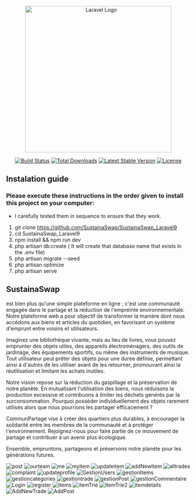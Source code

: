 <p align="center"><a href="https://laravel.com" target="_blank"><img src="https://raw.githubusercontent.com/laravel/art/master/logo-lockup/5%20SVG/2%20CMYK/1%20Full%20Color/laravel-logolockup-cmyk-red.svg" width="400" alt="Laravel Logo"></a></p>

<p align="center">
<a href="https://github.com/laravel/framework/actions"><img src="https://github.com/laravel/framework/workflows/tests/badge.svg" alt="Build Status"></a>
<a href="https://packagist.org/packages/laravel/framework"><img src="https://img.shields.io/packagist/dt/laravel/framework" alt="Total Downloads"></a>
<a href="https://packagist.org/packages/laravel/framework"><img src="https://img.shields.io/packagist/v/laravel/framework" alt="Latest Stable Version"></a>
<a href="https://packagist.org/packages/laravel/framework"><img src="https://img.shields.io/packagist/l/laravel/framework" alt="License"></a>
</p>

## Instalation guide

### Please execute these instructions in the order given to install this project on your computer:
- I carefully tested them in sequence to ensure that they work.

1. git clone https://github.com/SustainaSwap/SustainaSwap_Laravel9
2. cd SustainaSwap_Laravel9
3. npm install && npm run dev
4. php artisan db:create ( It will create that database name that exists in the .env file)
5. php artisan migrate --seed
6. php artisan optimize
7. php artisan serve

## SustainaSwap 
est bien plus qu'une simple plateforme en ligne ; c'est une communauté engagée dans le partage et la réduction de l'empreinte environnementale. Notre plateforme web a pour objectif de transformer la manière dont nous accédons aux biens et articles du quotidien, en favorisant un système d'emprunt entre voisins et utilisateurs.

Imaginez une bibliothèque vivante, mais au lieu de livres, vous pouvez emprunter des objets utiles, des appareils électroménagers, des outils de jardinage, des équipements sportifs, ou même des instruments de musique. Tout utilisateur peut prêter des objets pour une durée définie, permettant ainsi à d'autres de les utiliser avant de les retourner, promouvant ainsi la réutilisation et limitant les achats inutiles.

Notre vision repose sur la réduction du gaspillage et la préservation de notre planète. En mutualisant l'utilisation des biens, nous réduisons la production excessive et contribuons à limiter les déchets générés par la surconsommation. Pourquoi posséder individuellement des objets rarement utilisés alors que nous pourrions les partager efficacement ?

CommunPartage vise à créer des quartiers plus durables, à encourager la solidarité entre les membres de la communauté et à protéger l'environnement. Rejoignez-nous pour faire partie de ce mouvement de partage et contribuer à un avenir plus écologique.

Ensemble, empruntons, partageons et préservons notre planète pour les générations futures.


![post](https://github.com/AzizBenIsmail/Project_SustainaSwap_Laravel9/assets/61393700/b72f2aaa-f77d-41be-89c3-4601184213de)
![ourteam](https://github.com/AzizBenIsmail/Project_SustainaSwap_Laravel9/assets/61393700/ab25c98f-1f79-4b1c-8012-0af79f7e1e68)
![me](https://github.com/AzizBenIsmail/Project_SustainaSwap_Laravel9/assets/61393700/06ba23df-3dee-4973-a234-83d2758188dd)
![myitem](https://github.com/AzizBenIsmail/Project_SustainaSwap_Laravel9/assets/61393700/0a5034cb-355c-4ae0-b677-0cdb66fef4db)
![updateitem](https://github.com/AzizBenIsmail/Project_SustainaSwap_Laravel9/assets/61393700/3eeda846-4021-47a7-9b72-422e52f199f7)
![addNewItem](https://github.com/AzizBenIsmail/Project_SustainaSwap_Laravel9/assets/61393700/0ca05704-5aec-47d4-971c-c2c42ec98408)
![alltrades](https://github.com/AzizBenIsmail/Project_SustainaSwap_Laravel9/assets/61393700/930e84fa-6b1f-4e7c-b477-d6ce5b2175a1)
![complaint](https://github.com/AzizBenIsmail/Project_SustainaSwap_Laravel9/assets/61393700/920b21d8-9d38-4234-b906-747137578288)
![updateprofile](https://github.com/AzizBenIsmail/Project_SustainaSwap_Laravel9/assets/61393700/16ce109f-4108-4510-b37b-82972008142d)
![GestionUsers](https://github.com/AzizBenIsmail/Project_SustainaSwap_Laravel9/assets/61393700/704a7974-1d37-47e8-a097-68bae901ccab)
![gestionItems](https://github.com/AzizBenIsmail/Project_SustainaSwap_Laravel9/assets/61393700/865d0346-2128-4c10-a348-fbc2b5b6efd2)
![gestioncategories](https://github.com/AzizBenIsmail/Project_SustainaSwap_Laravel9/assets/61393700/238ff111-87a2-4b33-8a19-19be58c12a92)
![gestiontrade](https://github.com/AzizBenIsmail/Project_SustainaSwap_Laravel9/assets/61393700/d2732baa-791e-4bc4-ad15-532d77176abb)
![gestionPost](https://github.com/AzizBenIsmail/Project_SustainaSwap_Laravel9/assets/61393700/77441c11-410b-4fce-b2db-f292a4bd3b6a)
![gestionCommentaire](https://github.com/AzizBenIsmail/Project_SustainaSwap_Laravel9/assets/61393700/b1a04b50-81b3-46de-a5bc-b68a0c337641)
![Login](https://github.com/AzizBenIsmail/Project_SustainaSwap_Laravel9/assets/61393700/256f20b4-765d-49cf-b147-23e24b949b67)
![register](https://github.com/AzizBenIsmail/Project_SustainaSwap_Laravel9/assets/61393700/396a39b9-85f1-4a28-9b68-71e0c7e19a61)
![items](https://github.com/AzizBenIsmail/Project_SustainaSwap_Laravel9/assets/61393700/08c203b3-5266-48f6-b175-f06b8e921fe6)
![itemTrie](https://github.com/AzizBenIsmail/Project_SustainaSwap_Laravel9/assets/61393700/96902b07-4348-4b27-97a3-b0dd7e2f3490)
![itemTrie2](https://github.com/AzizBenIsmail/Project_SustainaSwap_Laravel9/assets/61393700/e3ea4fb9-85ca-41f0-9f1c-d6e44fe7023a)
![itemdetails](https://github.com/AzizBenIsmail/Project_SustainaSwap_Laravel9/assets/61393700/8ce430c6-9b26-4659-a8cf-ead4dd56acec)
![AddNewTrade](https://github.com/AzizBenIsmail/Project_SustainaSwap_Laravel9/assets/61393700/d84d8047-e9e8-4a94-9643-02d747260229)
![AddPost](https://github.com/AzizBenIsmail/Project_SustainaSwap_Laravel9/assets/61393700/fa9b5130-43a4-42ac-be57-757da50b2e07)


